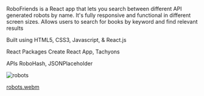 RoboFriends is a React app that lets you search between different API generated robots by name. 
It's fully responsive and functional in different screen sizes. Allows users to search for books by keyword and find relevant results

Built using HTML5, CSS3, Javascript, & React.js


React Packages
   Create React App,
   Tachyons


APIs
	RoboHash,
	JSONPlaceholder




![robots](https://user-images.githubusercontent.com/100282383/197135233-1fc081d0-63b7-448f-b83d-79757423334b.png)





[robots.webm](https://user-images.githubusercontent.com/100282383/228502246-55c59803-0bc6-4f08-b78d-d11e91885025.webm)
